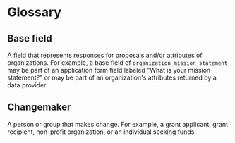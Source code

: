 # Glossary

## Base field

A field that represents responses for proposals and/or attributes of
organizations. For example, a base field of `organization_mission_statement` may
be part of an application form field labeled "What is your mission statement?"
or may be part of an organization's attributes returned by a data provider.

## Changemaker

A person or group that makes change. For example, a grant applicant, grant
recipient, non-profit organization, or an individual seeking funds.
